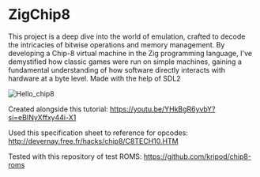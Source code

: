 # ZigChip8

This project is a deep dive into the world of emulation, crafted to decode the intricacies of bitwise operations and memory management. By developing a Chip-8 virtual machine in the Zig programming language, I've demystified how classic games were run on simple machines, gaining a fundamental understanding of how software directly interacts with hardware at a byte level. Made with the help of SDL2

![Hello_chip8](https://github.com/anthony-aleman/ZigChip8/assets/58735466/7398d02f-0bc0-4889-8178-b60a4e94a50d)


Created alongside this tutorial: https://youtu.be/YHkBgR6yvbY?si=eBINyXffxy44i-X1

Used this specification sheet to reference for opcodes: http://devernay.free.fr/hacks/chip8/C8TECH10.HTM

Tested with this repository of test ROMS: https://github.com/kripod/chip8-roms

